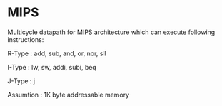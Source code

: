 # MIPS
Multicycle datapath for MIPS architecture which can execute following  instructions:

R-Type : add, sub, and, or, nor, sll

I-Type : lw, sw, addi, subi, beq

J-Type : j

Assumtion :  1K byte addressable memory  
